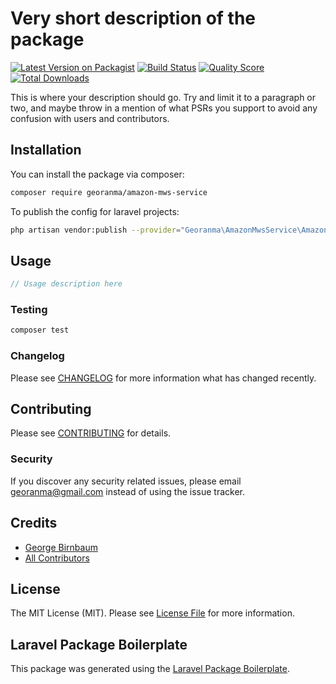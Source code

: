 # Very short description of the package

[![Latest Version on Packagist](https://img.shields.io/packagist/v/georanma/amazon-mws-service.svg?style=flat-square)](https://packagist.org/packages/georanma/amazon-mws-service)
[![Build Status](https://img.shields.io/travis/georanma/amazon-mws-service/master.svg?style=flat-square)](https://travis-ci.org/georanma/amazon-mws-service)
[![Quality Score](https://img.shields.io/scrutinizer/g/georanma/amazon-mws-service.svg?style=flat-square)](https://scrutinizer-ci.com/g/georanma/amazon-mws-service)
[![Total Downloads](https://img.shields.io/packagist/dt/georanma/amazon-mws-service.svg?style=flat-square)](https://packagist.org/packages/georanma/amazon-mws-service)

This is where your description should go. Try and limit it to a paragraph or two, and maybe throw in a mention of what PSRs you support to avoid any confusion with users and contributors.

## Installation

You can install the package via composer:

```bash
composer require georanma/amazon-mws-service
```

To publish the config for laravel projects:
```bash
php artisan vendor:publish --provider="Georanma\AmazonMwsService\AmazonMwsServiceProvider" --tag="config"
```


## Usage

``` php
// Usage description here
```

### Testing

``` bash
composer test
```

### Changelog

Please see [CHANGELOG](CHANGELOG.md) for more information what has changed recently.

## Contributing

Please see [CONTRIBUTING](CONTRIBUTING.md) for details.

### Security

If you discover any security related issues, please email georanma@gmail.com instead of using the issue tracker.

## Credits

- [George Birnbaum](https://github.com/georanma)
- [All Contributors](../../contributors)

## License

The MIT License (MIT). Please see [License File](LICENSE.md) for more information.

## Laravel Package Boilerplate

This package was generated using the [Laravel Package Boilerplate](https://laravelpackageboilerplate.com).
